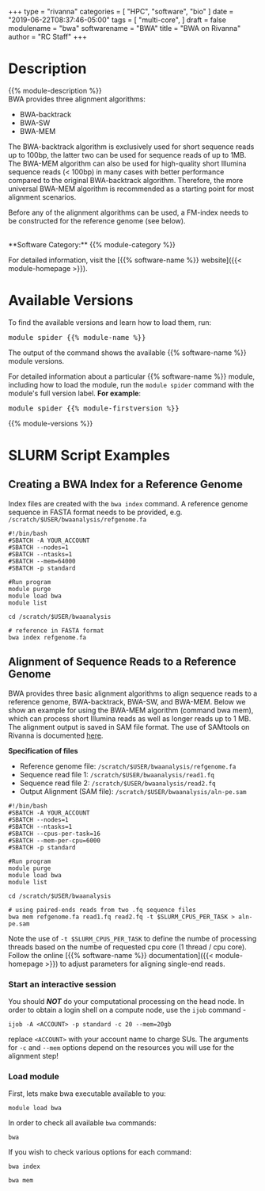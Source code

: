  +++
type = "rivanna"
categories = [
  "HPC",
  "software",
  "bio"
]
date = "2019-06-22T08:37:46-05:00"
tags = [
  "multi-core",
]
draft = false
modulename = "bwa"
softwarename = "BWA"
title = "BWA on Rivanna"
author = "RC Staff"
+++

# Description
{{% module-description %}}
<br>
BWA provides three alignment algorithms:

+ BWA-backtrack
+ BWA-SW
+ BWA-MEM

The BWA-backtrack algorithm is exclusively used for short sequence reads up to 100bp, the latter two can be used for sequence reads of up to 1MB.  The BWA-MEM algorithm can also be used for high-quality short Illumina sequence reads (< 100bp) in many cases with better performance compared to the original BWA-backtrack algorithm.  Therefore, the more universal BWA-MEM algorithm is recommended as a starting point for most alignment scenarios.

Before any of the alignment algorithms can be used, a FM-index needs to be constructed for the reference genome (see below).

<br>
**Software Category:** {{% module-category %}}

For detailed information, visit the [{{% software-name %}} website]({{< module-homepage >}}).

# Available Versions
To find the available versions and learn how to load them, run:
<pre>module spider {{% module-name %}}</pre>

The output of the command shows the available {{% software-name %}} module versions.

For detailed information about a particular {{% software-name %}} module, including how to load the module, run the `module spider` command with the module's full version label. __For example__:
<pre>module spider {{% module-firstversion %}}</pre>

{{% module-versions %}}

# SLURM Script Examples

## Creating a BWA Index for a Reference Genome
Index files are created with the `bwa index` command. A reference genome sequence in FASTA format needs to be provided, e.g. `/scratch/$USER/bwaanalysis/refgenome.fa`

```
#!/bin/bash
#SBATCH -A YOUR_ACCOUNT
#SBATCH --nodes=1
#SBATCH --ntasks=1
#SBATCH --mem=64000
#SBATCH -p standard

#Run program
module purge
module load bwa
module list

cd /scratch/$USER/bwaanalysis

# reference in FASTA format
bwa index refgenome.fa
```

## Alignment of Sequence Reads to a Reference Genome
BWA provides three basic alignment algorithms to align sequence reads to a reference genome, BWA-backtrack, BWA-SW, and BWA-MEM.  Below we show an example for using the BWA-MEM algorithm (command bwa mem), which can process short Illumina reads as well as longer reads up to 1 MB.  The alignment output is saved in SAM file format.  The use of SAMtools on Rivanna is documented [here](/userinfo/rivanna/software/samtools).  

**Specification of files**

+ Reference genome file: `/scratch/$USER/bwaanalysis/refgenome.fa`
+ Sequence read file 1: `/scratch/$USER/bwaanalysis/read1.fq`
+ Sequence read file 2: `/scratch/$USER/bwaanalysis/read2.fq`
+ Output Alignment (SAM file): `/scratch/$USER/bwaanalysis/aln-pe.sam`

```
#!/bin/bash
#SBATCH -A YOUR_ACCOUNT
#SBATCH --nodes=1
#SBATCH --ntasks=1
#SBATCH --cpus-per-task=16
#SBATCH --mem-per-cpu=6000
#SBATCH -p standard

#Run program
module purge
module load bwa
module list

cd /scratch/$USER/bwaanalysis

# using paired-ends reads from two .fq sequence files
bwa mem refgenome.fa read1.fq read2.fq -t $SLURM_CPUS_PER_TASK > aln-pe.sam
```
Note the use of `-t $SLURM_CPUS_PER_TASK` to define the numbe of processing threads based on the numbe of requested cpu core (1 thread / cpu core). Follow the online [{{% software-name %}} documentation]({{< module-homepage >}}) to adjust parameters for aligning single-end reads.

### Start an interactive session 
You should **_NOT_** do your computational processing on the head node. In order to obtain a login shell on a compute node, use the `ijob` command - 
```
ijob -A <ACCOUNT> -p standard -c 20 --mem=20gb
```
replace `<ACCOUNT>` with your account name to charge SUs. The arguments for `-c` and `--mem` options depend on the resources you will use for the alignment step!

### Load module
First, lets make bwa executable available to you:
```
module load bwa
```
In order to check all available `bwa` commands: 
```
bwa
```
If you wish to check various options for each command: 
```
bwa index
```
```
bwa mem 
```






















